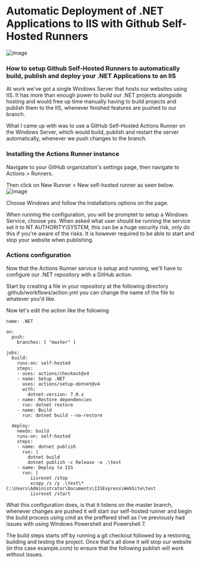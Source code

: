 # Automatic Deployment of .NET Applications to IIS with Github Self-Hosted Runners
![image](https://github.com/sagarshrestha24/simple-web-app-mvc-dotnet/assets/76894861/7ead22fd-8b65-4998-aebb-c3efe6dbcd08)

###  How to setup Github Self-Hosted Runners to automatically build, publish and deploy your .NET Applications to an IIS

At work we've got a single Windows Server that hosts our websites using IIS. It has more than enough power to build our .NET projects alongside hosting and would free up time manually having to build projects and publish them to the IIS, whenever finished features are pushed to our  branch.

What I came up with was to use a GitHub Self-Hosted Actions Runner on the Windows Server, which would build, publish and restart the server automatically, whenever we push changes to the  branch.

### Installing the Actions Runner instance

Navigate to your GitHub organization's settings page, then navigate to Actions > Runners.

Then click on New Runner > New self-hosted runner as seen below.
![image](https://github.com/sagarshrestha24/simple-web-app-mvc-dotnet/assets/76894861/7c2a3b39-3b59-4a3c-bd19-8b5df80fe978)

Choose Windows and follow the installations options on the page.

When running the configuration, you will be promptet to setup a Windows Service, choose yes. When asked what user should be running the service set it to NT AUTHORITY\SYSTEM, this can be a huge security risk, only do this if you're aware of the risks. It is however required to be able to start and stop your website when publishing.

### Actions configuration

Now that the Actions Runner service is setup and running, we'll have to configure our .NET repository with a GitHub action.

Start by creating a file in your repository at the following directory .github/workflows/action.yml you can change the name of the file to whatever you'd like.

Now let's edit the action like the following

```
name: .NET

on:
  push:
    branches: [ "master" ]

jobs:
  build:
    runs-on: self-hosted
    steps:
    - uses: actions/checkout@v4
    - name: Setup .NET
      uses: actions/setup-dotnet@v4
      with:
        dotnet-version: 7.0.x
    - name: Restore dependencies
      run: dotnet restore
    - name: Build
      run: dotnet build --no-restore 

  deploy: 
    needs: build
    runs-on: self-hosted
    steps:
    - name: dotnet publish
      run: |
        dotnet build 
        dotnet publish -c Release -o .\test
    - name: Deploy to IIS
      run: |
         iisreset /stop
         xcopy /s /y .\test\* C:\Users\Administrator\Documents\IISExpress\WebSite\test
         iisreset /start
```

What this configuration does, is that it listens on the master branch, whenever changes are pushed it will start our self-hosted runner and begin the build process using cmd as the preffered shell as I've previously had issues with using Windows Powershell and Powershell 7.

The build steps starts off by running a git checkout followed by a restoring, building and testing the project. Once that's all done it will stop our website (in this case example.com) to ensure that the following publish will work without issues.



